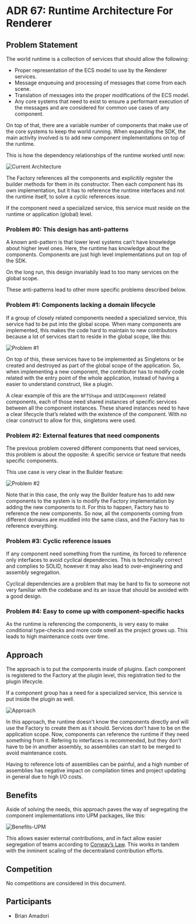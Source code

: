 # ADR 67: Runtime Architecture For Renderer

## Problem Statement

The world runtime is a collection of services that should allow the following:

- Proper representation of the ECS model to use by the Renderer services.
- Message enqueuing and processing of messages that come from each scene.
- Translation of messages into the proper modifications of the ECS model.
- Any core systems that need to exist to ensure a performant execution of the messages and are considered for common use cases of any component.

On top of that, there are a variable number of components that make use of the core systems to keep the world running. When expanding the SDK, the main activity involved is to add new component implementations on top of the runtime. 

This is how the dependency relationships of the runtime worked until now:

![Current Architecture](resources/ADR-67/ADR-67-1.png)

The Factory references all the components and explicitily register the builder methods for them in its constructor. Then each component has its own implementation, but it has to reference the runtime interfaces and not the runtime itself, to solve a cyclic references issue.

If the component need a specialized service, this service must reside on the runtime or application (global) level.

### Problem #0: This design has anti-patterns

A known anti-pattern is that lower level systems can’t have knowledge about higher level ones. Here, the runtime has knowledge about the components. Components are just high level implementations put on top of the SDK.

On the long run, this design invariabily lead to too many services on the global scope.

These anti-patterns lead to other more specific problems described below.

### Problem #1: Components lacking a domain lifecycle

If a group of closely related components needed a specialized service, this service had to be put into the global scope. When many components are implemented, this makes the code hard to maintain to new contributors because a lot of services start to reside in the global scope, like this:

![Problem #1](resources/ADR-67/ADR-67-2.png)

On top of this, these services have to be implemented as Singletons or be created and destroyed as part of the global scope of the application. So, when implementing a new component, the contributor has to modify code related with the entry point of the whole application, instead of having a easier to understand construct, like a plugin.

A clear example of this are the `NFTShape` and `UUIDComponent` related components, each of those need shared instances of specific services between all the component instances. These shared instances need to have a clear lifecycle that’s related with the existence of the component. With no clear construct to allow for this, singletons were used. 

### Problem #2: External features that need components

The previous problem covered different components that need services, this problem is about the opposite: A specific service or feature that needs specific components.

This use case is very clear in the Builder feature:

![Problem #2](resources/ADR-67/ADR-67-3.png)

Note that in this case, the only way the Builder feature has to add new components to the system is to modify the Factory implementation by adding the new components to it. For this to happen, Factory has to reference the new components. So now, all the components coming from different domains are muddled into the same class, and the Factory has to reference everything.

### Problem #3: Cyclic reference issues

If any component need something from the runtime, its forced to reference only interfaces to avoid cyclical dependencies. This is technically correct and complies to SOLID, however it may also lead to over-engineering and assembly segregation. 

Cyclical dependencies are a problem that may be hard to fix to someone not very familiar with the codebase and its an issue that should be avoided with a good design.

### Problem #4: Easy to come up with component-specific hacks

As the runtime is referencing the components, is very easy to make conditional type-checks and more code smell as the project grows up. This leads to high maintenance costs over time.

## Approach

The approach is to put the components inside of plugins. Each component is registered to the Factory at the plugin level, this registration tied to the plugin lifecycle.

If a component group has a need for a specialized service, this service is put inside the plugin as well.

![Approach](resources/ADR-67/ADR-67-4.png)

In this approach, the runtime doesn’t know the components directly and will use the Factory to create them as it should. Services don’t have to be on the application scope. Now, components can reference the runtime if they need something from it. Refering to interfaces is recommended, but they don’t have to be in another assembly, so assemblies can start to be merged to avoid maintenance costs. 

Having to reference lots of assemblies can be painful, and a high number of assemblies has negative impact on compilation times and project updating in general due to high I/O costs.

## Benefits

Aside of solving the needs, this approach paves the way of segregating the component implementations into UPM packages, like this:

![Benefits-UPM](resources/ADR-67/ADR-67-5.png)

This allows easier external contributions, and in fact allow easier segregation of teams according to [Conway’s Law](https://en.wikipedia.org/wiki/Conway%27s_law). This works in tandem with the inminent scaling of the decentraland contribution efforts. 

## Competition

No competitions are considered in this document.

## Participants

- Brian Amadori